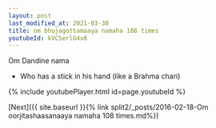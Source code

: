 ```yaml
---
layout: post
last_modified_at: 2021-03-30
title: om bhujagottamaaya namaha 108 times
youtubeId: kVCSerlG4x8
---
```

 
 
Om Dandine nama 
 
 -  Who has a stick in his hand (like a Brahma chari) 
 
  
 
  
 
 
 
 
 
 


{% include youtubePlayer.html id=page.youtubeId %}
 
[Next]({{ site.baseurl }}{% link  split2/_posts/2016-02-18-Om oorjitashaasanaaya namaha 108 times.md%})
 

